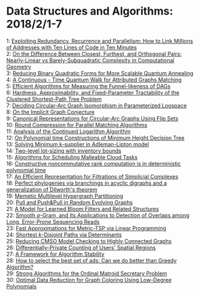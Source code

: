 # Data Structures and Algorithms: 2018/2/1-7  
1: [Exploiting Redundancy, Recurrence and Parallelism: How to Link Millions  of Addresses with Ten Lines of Code in Ten Minutes](https://doi.org/10.48550/arXiv.1708.01402)  
2: [On the Difference Between Closest, Furthest, and Orthogonal Pairs:  Nearly-Linear vs Barely-Subquadratic Complexity in Computational Geometry](https://doi.org/10.48550/arXiv.1709.05282)  
3: [Reducing Binary Quadratic Forms for More Scalable Quantum Annealing](https://doi.org/10.48550/arXiv.1801.08652)  
4: [A Continuous - Time Quantum Walk for Attributed Graphs Matching](https://doi.org/10.48550/arXiv.1801.10339)  
5: [Efficient Algorithms for Measuring the Funnel-likeness of DAGs](https://doi.org/10.48550/arXiv.1801.10401)  
6: [Hardness, Approximability, and Fixed-Parameter Tractability of the  Clustered Shortest-Path Tree Problem](https://doi.org/10.48550/arXiv.1801.10416)  
7: [Deciding Circular-Arc Graph Isomorphism in Parameterized Logspace](https://doi.org/10.48550/arXiv.1507.03348)  
8: [On the Implicit Graph Conjecture](https://doi.org/10.48550/arXiv.1603.01977)  
9: [Canonical Representations for Circular-Arc Graphs Using Flip Sets](https://doi.org/10.48550/arXiv.1702.05763)  
10: [Round Compression for Parallel Matching Algorithms](https://doi.org/10.48550/arXiv.1707.03478)  
11: [Analysis of the Continued Logarithm Algorithm](https://doi.org/10.48550/arXiv.1801.10139)  
12: [On Polynomial time Constructions of Minimum Height Decision Tree](https://doi.org/10.48550/arXiv.1802.00233)  
13: [Solving Minimum k-supplier in Adleman-Lipton model](https://doi.org/10.48550/arXiv.1802.00347)  
14: [Two-level lot-sizing with inventory bounds](https://doi.org/10.48550/arXiv.1604.02278)  
15: [Algorithms for Scheduling Malleable Cloud Tasks](https://doi.org/10.48550/arXiv.1501.04343)  
16: [Constructive noncommutative rank computation is in deterministic  polynomial time](https://doi.org/10.48550/arXiv.1512.03531)  
17: [An Efficient Representation for Filtrations of Simplicial Complexes](https://doi.org/10.48550/arXiv.1607.08449)  
18: [Perfect phylogenies via branchings in acyclic digraphs and a  generalization of Dilworth's theorem](https://doi.org/10.48550/arXiv.1701.05492)  
19: [Memetic Multilevel Hypergraph Partitioning](https://doi.org/10.48550/arXiv.1710.01968)  
20: [Pull and Push&Pull in Random Evolving Graphs](https://doi.org/10.48550/arXiv.1801.00316)  
21: [A Model for Learned Bloom Filters and Related Structures](https://doi.org/10.48550/arXiv.1802.00884)  
22: [Smooth $q$-Gram, and Its Applications to Detection of Overlaps among  Long, Error-Prone Sequencing Reads](https://doi.org/10.48550/arXiv.1802.01189)  
23: [Fast Approximations for Metric-TSP via Linear Programming](https://doi.org/10.48550/arXiv.1802.01242)  
24: [Shortest $k$-Disjoint Paths via Determinants](https://doi.org/10.48550/arXiv.1802.01338)  
25: [Reducing CMSO Model Checking to Highly Connected Graphs](https://doi.org/10.48550/arXiv.1802.01453)  
26: [Differentially-Private Counting of Users' Spatial Regions](https://doi.org/10.48550/arXiv.1609.07983)  
27: [A Framework for Algorithm Stability](https://doi.org/10.48550/arXiv.1704.08000)  
28: [How to select the best set of ads: Can we do better than Greedy  Algorithm?](https://doi.org/10.48550/arXiv.1802.01754)  
29: [Strong Algorithms for the Ordinal Matroid Secretary Problem](https://doi.org/10.48550/arXiv.1802.01997)  
30: [Optimal Data Reduction for Graph Coloring Using Low-Degree Polynomials](https://doi.org/10.48550/arXiv.1802.02050)  